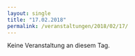 ```yaml
---
layout: single
title: "17.02.2018"
permalink: /veranstaltungen/2018/02/17/
---
```


Keine Veranstaltung an diesem Tag.
